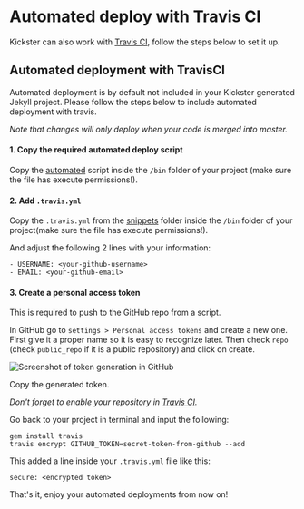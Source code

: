 Automated deploy with Travis CI
===============================

Kickster can also work with [Travis CI](https://travis-ci.org/), follow the steps below to set it up.

## Automated deployment with TravisCI

Automated deployment is by default not included in your Kickster generated Jekyll project. Please follow the steps below to include automated deployment with travis.

*Note that changes will only deploy when your code is merged into master.*

#### 1. Copy the required automated deploy script

Copy the [automated](https://github.com/nielsenramon/kickster/blob/master/snippets/travis/automated) script inside the `/bin` folder of your project (make sure the file has execute permissions!).

#### 2. Add `.travis.yml`

Copy the `.travis.yml` from the [snippets](https://github.com/nielsenramon/kickster/blob/master/snippets/travis/.travis.yml) folder inside the `/bin` folder of your project(make sure the file has execute permissions!).

And adjust the following 2 lines with your information:

    - USERNAME: <your-github-username>
    - EMAIL: <your-github-email>

#### 3. Create a personal access token

This is required to push to the GitHub repo from a script.

In GitHub go to `settings > Personal access tokens` and create a new one.
First give it a proper name so it is easy to recognize later. Then check `repo` (check `public_repo` if it is a public repository) and click on create.

<img src="https://dl.dropboxusercontent.com/u/20823269/kickster-token.png" alt="Screenshot of token generation in GitHub">

Copy the generated token.

*Don't forget to enable your repository in [Travis CI](https://travis-ci.org/).*

Go back to your project in terminal and input the following:

    gem install travis
    travis encrypt GITHUB_TOKEN=secret-token-from-github --add

This added a line inside your `.travis.yml` file like this:

    secure: <encrypted token>

That's it, enjoy your automated deployments from now on!
